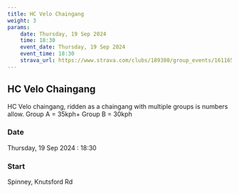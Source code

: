 ```yaml
---
title: HC Velo Chaingang
weight: 3
params:
    date: Thursday, 19 Sep 2024
    time: 18:30
    event_date: Thursday, 19 Sep 2024
    event_time: 18:30
    strava_url: https://www.strava.com/clubs/189380/group_events/1611651
---
```


## HC Velo Chaingang 

HC Velo chaingang, ridden as a chaingang with multiple groups is numbers allow.
Group A = 35kph&#43;
Group B = 30kph

### Date

Thursday, 19 Sep 2024 : 18:30

### Start

Spinney, Knutsford Rd


